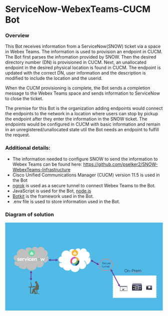 # ServiceNow-WebexTeams-CUCM Bot


### **Overview**

This Bot receives information from a ServiceNow(SNOW) ticket via a space in Webex Teams.  The information is used to provision an endpoint in CUCM.  The Bot first parses the infromation provided by SNOW.  Then the desired directory number (DN) is provisioned in CUCM.  Next, an unallocated endpoint in the desired physical location is found in CUCM.  The endpoint is updated with the correct DN, user information and the description is modified to include the location and the userid.

When the CUCM provisioning is complete, the Bot sends a completion message to the Webex Teams space and sends information to ServiceNow to close the ticket.

The premise for this Bot is the organization adding endpoints would connect the endpoints to the network in a location where users can stop by pickup the endpoint after they enter the information in the SNOW ticket.  The endpoints would be configured in CUCM with basic information and remain in an unregistered/unallocated state util the Bot needs an endpoint to fulfill the request.

### **Additional details:**

- The information needed to configure SNOW to send the information to Webex Teams can be found here:  https://github.com/pselker2/SNOW-WebexTeams-Infrastructure
- Cisco Unified Communications Manager (CUCM) version 11.5 is used in the Bot
- [ngrok](https://ngrok.io) is used as a secure tunnel to connect Webex Teams to the Bot.
- JavaScript is used for the Bot, [node.js](https://nodejs.org/en/)
- [Botkit](https://botkit.ai/docs/v4/readme-webex.html) is the framework used in the Bot.
- .env file is used to store information used in the Bot.

### **Diagram of solution**
![alt text](SNOW-Teams-CUCM-diagram.png)

